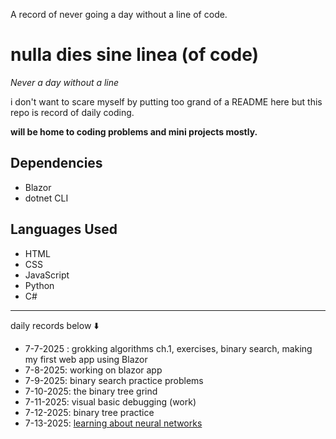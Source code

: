 A record of never going a day without a line of code. 

# nulla dies sine linea (of code)
*Never a day without a line*

i don't want to scare myself by putting too grand of a README here but this repo is record of daily coding.

**will be home to coding problems and mini projects mostly.**

## Dependencies
- Blazor
- dotnet CLI
## Languages Used
- HTML
- CSS
- JavaScript
- Python
- C#

-----------------------------
daily records below ⬇️

- 7-7-2025 : grokking algorithms ch.1, exercises, binary search, making my first web app using Blazor
- 7-8-2025: working on blazor app
- 7-9-2025: binary search practice problems
- 7-10-2025: the binary tree grind
- 7-11-2025: visual basic debugging (work)
- 7-12-2025: binary tree practice
- 7-13-2025: [learning about neural networks](https://github.com/warramma/BTT-Lab-Assignments/tree/main/Unit7-ImplementNeuralNetwork)
